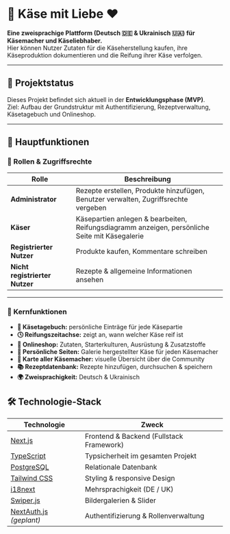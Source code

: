 # 🧀 Käse mit Liebe ❤️

**Eine zweisprachige Plattform (Deutsch 🇩🇪 & Ukrainisch 🇺🇦) für Käsemacher und Käseliebhaber.**  
Hier können Nutzer Zutaten für die Käseherstellung kaufen, ihre Käseproduktion dokumentieren und die Reifung ihrer Käse verfolgen.

---

## 🚀 Projektstatus
Dieses Projekt befindet sich aktuell in der **Entwicklungsphase (MVP)**.  
Ziel: Aufbau der Grundstruktur mit Authentifizierung, Rezeptverwaltung, Käsetagebuch und Onlineshop.

---

## 🧩 Hauptfunktionen

### 🔐 Rollen & Zugriffsrechte
| Rolle | Beschreibung |
|-------|---------------|
| **Administrator** | Rezepte erstellen, Produkte hinzufügen, Benutzer verwalten, Zugriffsrechte vergeben |
| **Käser** | Käsepartien anlegen & bearbeiten, Reifungsdiagramm anzeigen, persönliche Seite mit Käsegalerie |
| **Registrierter Nutzer** | Produkte kaufen, Kommentare schreiben |
| **Nicht registrierter Nutzer** | Rezepte & allgemeine Informationen ansehen |

---

### 🧀 Kernfunktionen
- **🧾 Käsetagebuch:** persönliche Einträge für jede Käsepartie  
- **🕓 Reifungszeitachse:** zeigt an, wann welcher Käse reif ist  
- **🛒 Onlineshop:** Zutaten, Starterkulturen, Ausrüstung & Zusatzstoffe  
- **📸 Persönliche Seiten:** Galerie hergestellter Käse für jeden Käsemacher  
- **📍 Karte aller Käsemacher:** visuelle Übersicht über die Community  
- **📚 Rezeptdatenbank:** Rezepte hinzufügen, durchsuchen & speichern  
- **🌍 Zweisprachigkeit:** Deutsch & Ukrainisch


## 🛠️ Technologie-Stack

| Technologie | Zweck |
|--------------|--------|
| [Next.js](https://nextjs.org/) | Frontend & Backend (Fullstack Framework) |
| [TypeScript](https://www.typescriptlang.org/) | Typsicherheit im gesamten Projekt |
| [PostgreSQL](https://www.postgresql.org/) | Relationale Datenbank |
| [Tailwind CSS](https://tailwindcss.com/) | Styling & responsive Design |
| [i18next](https://www.i18next.com/) | Mehrsprachigkeit (DE / UK) |
| [Swiper.js](https://swiperjs.com/) | Bildergalerien & Slider |
| [NextAuth.js](https://next-auth.js.org/) *(geplant)* | Authentifizierung & Rollenverwaltung |

